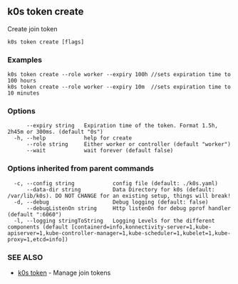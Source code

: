 ## k0s token create

Create join token

```
k0s token create [flags]
```

### Examples

```
k0s token create --role worker --expiry 100h //sets expiration time to 100 hours
k0s token create --role worker --expiry 10m  //sets expiration time to 10 minutes

```

### Options

```
      --expiry string   Expiration time of the token. Format 1.5h, 2h45m or 300ms. (default "0s")
  -h, --help            help for create
      --role string     Either worker or controller (default "worker")
      --wait            wait forever (default false)
```

### Options inherited from parent commands

```
  -c, --config string            config file (default: ./k0s.yaml)
      --data-dir string          Data Directory for k0s (default: /var/lib/k0s). DO NOT CHANGE for an existing setup, things will break!
  -d, --debug                    Debug logging (default: false)
      --debugListenOn string     Http listenOn for debug pprof handler (default ":6060")
  -l, --logging stringToString   Logging Levels for the different components (default [containerd=info,konnectivity-server=1,kube-apiserver=1,kube-controller-manager=1,kube-scheduler=1,kubelet=1,kube-proxy=1,etcd=info])
```

### SEE ALSO

* [k0s token](k0s_token.md)	 - Manage join tokens


